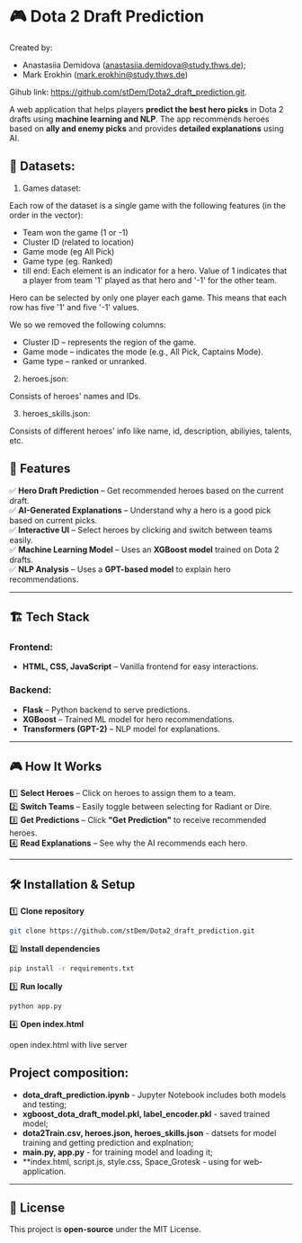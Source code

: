# 🎮 Dota 2 Draft Prediction

Created by:
- Anastasiia Demidova (anastasiia.demidova@study.thws.de);
- Mark Erokhin (mark.erokhin@study.thws.de)

Gihub link: https://github.com/stDem/Dota2_draft_prediction.git.

A web application that helps players **predict the best hero picks** in Dota 2 drafts using **machine learning and NLP**. The app recommends heroes based on **ally and enemy picks** and provides **detailed explanations** using AI.

## 📙 Datasets:
1. Games dataset:

  Each row of the dataset is a single game with the following features (in the order in the vector):
  - Team won the game (1 or -1)
  - Cluster ID (related to location)
  - Game mode (eg All Pick)
  - Game type (eg. Ranked)
  - till end: Each element is an indicator for a hero.
  Value of 1 indicates that a player from team '1' played as that hero and '-1' for the other team.

  Hero can be selected by only one player each game. This means that each row has five '1' and five '-1' values.

  We so we removed the following columns:
  - Cluster ID – represents the region of the game.
  - Game mode – indicates the mode (e.g., All Pick, Captains Mode).
  - Game type – ranked or unranked.

2. heroes.json:

  Consists of heroes' names and IDs.

3. heroes_skills.json:

  Consists of different heroes' info like name, id, description, abiliyies, talents, etc.


## 🌟 Features  
✅ **Hero Draft Prediction** – Get recommended heroes based on the current draft.  
✅ **AI-Generated Explanations** – Understand why a hero is a good pick based on current picks.  
✅ **Interactive UI** – Select heroes by clicking and switch between teams easily.  
✅ **Machine Learning Model** – Uses an **XGBoost model** trained on Dota 2 drafts.  
✅ **NLP Analysis** – Uses a **GPT-based model** to explain hero recommendations.  

---

## 🏗️ Tech Stack  
### **Frontend:**  
- **HTML, CSS, JavaScript** – Vanilla frontend for easy interactions.  

### **Backend:**  
- **Flask** – Python backend to serve predictions.  
- **XGBoost** – Trained ML model for hero recommendations.  
- **Transformers (GPT-2)** – NLP model for explanations.   

---

## 🎮 How It Works  
1️⃣ **Select Heroes** – Click on heroes to assign them to a team.  
2️⃣ **Switch Teams** – Easily toggle between selecting for Radiant or Dire.  
3️⃣ **Get Predictions** – Click **"Get Prediction"** to receive recommended heroes.  
4️⃣ **Read Explanations** – See why the AI recommends each hero.  

---

## 🛠️ Installation & Setup  
1️⃣ **Clone repository**  
```bash  
git clone https://github.com/stDem/Dota2_draft_prediction.git  
```
2️⃣ **Install dependencies**  
```bash  
pip install -r requirements.txt  
```
3️⃣ **Run locally**  
```bash  
python app.py
```
4️⃣ **Open index.html**  

open index.html with live server


## Project composition:
- **dota_draft_prediction.ipynb** - Jupyter Notebook includes both models and testing;
- **xgboost_dota_draft_model.pkl, label_encoder.pkl** - saved trained model;
- **dota2Train.csv, heroes.json, heroes_skills.json** - datsets for model training and getting prediction and explnation;
- **main.py, app.py** - for training model and loading it;
- **index.html, script.js, style.css, Space_Grotesk - using for web-application.

---

## 📜 License  
This project is **open-source** under the MIT License.  


